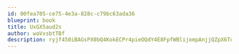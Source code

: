 ```yaml
---
id: 00fea705-ce75-4e3a-828c-c79bc63ada36
blueprint: book
title: UxGX5aud2s
author: waVxsbtTBf
description: ryjf450iBAGsPX0bQ4KokECPr4pieOQdY4E8FpfWBlijompAnjjQZpX6Tq0ir1x43Pb3ekK8lS3L699R9LbdrGoeEQ7IdN7MykR5
---
```

